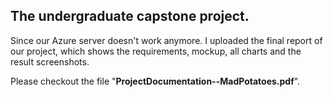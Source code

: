 ## The undergraduate capstone project.  

Since our Azure server doesn't work anymore. I uploaded the final report of our project, which shows the requirements, mockup, all charts and the result screenshots.

Please checkout the file "<b>ProjectDocumentation--MadPotatoes.pdf</b>".
